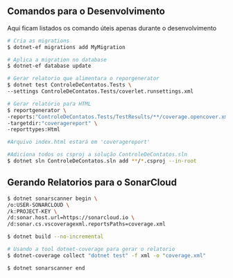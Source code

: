 ## Comandos para o  Desenvolvimento
Aqui ficam listados os comando úteis apenas durante o desenvolvimento


```bash
# Cria as migrations
$ dotnet-ef migrations add MyMigration

# Aplica a migration no database
$ dotnet-ef database update

# Gerar relatorio que alimentara o reporgenerator
$ dotnet test ControleDeContatos.Tests \
--settings ControleDeContatos.Tests/coverlet.runsettings.xml

# Gerar relatório para HTML
$ reportgenerator \
-reports:"ControleDeContatos.Tests/TestResults/**/coverage.opencover.xml" \
-targetdir:"coveragereport" \
-reporttypes:Html

#Arquivo index.html estará em 'coveragereport'

#Adiciona todos os csproj a solução ControleDeContatos.sln
$ dotnet sln ControleDeContatos.sln add **/*.csproj --in-root
```

## Gerando Relatorios para o SonarCloud

```bash
$ dotnet sonarscanner begin \
/o:USER-SONARCLOUD \
/k:PROJECT-KEY \
/d:sonar.host.url=https://sonarcloud.io \
/d:sonar.cs.vscoveragexml.reportsPaths=coverage.xml

$ dotnet build --no-incremental

# Usando a tool dotnet-coverage para gerar o relatorio
$ dotnet-coverage collect "dotnet test" -f xml -o "coverage.xml"

$ dotnet sonarscanner end
```